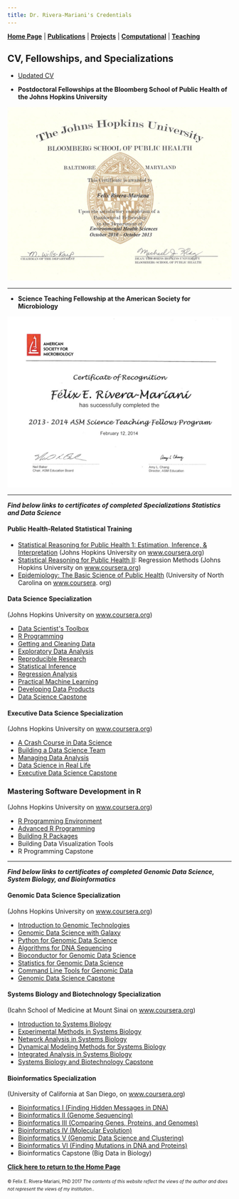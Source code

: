 ```yaml
---
title: Dr. Rivera-Mariani's Credentials
---
```


[**Home Page**](http://www.friveram.com/) | [**Publications**](http://www.friveram.com/publications) | [**Projects**](http://www.friveram.com/projects) | [**Computational**](http://www.friveram.com/compbio) | [**Teaching**](http://www.friveram.com/teaching) 

## CV, Fellowships, and Specializations

- [Updated CV](https://github.com/friveramariani/friveramariani.github.io/blob/master/CV/CV_FE_RiveraMariani.pdf)

- **Postdoctoral Fellowships at the Bloomberg School of Public Health of the Johns Hopkins University**
<img src="images/JHSPH_Fellowship.jpg" alt="Science Teaching Fellowship at ASM" class="inline"/>

---

- **Science Teaching Fellowship at the American Society for Microbiology**
<img src="images/STF_ASM.jpg" alt="Science Teaching Fellowship at ASM" class="inline"/>

---

***Find below links to certificates of completed Specializations Statistics and Data Science***

#### Public Health-Related Statistical Training
+ [Statistical Reasoning for Public Health 1:  Estimation, Inference, & Interpretation](https://felix-riveramariani-ms9j.squarespace.com/s/2016-03-30_14-19-41.jpg) (Johns Hopkins University on www.coursera.org)
+ [Statistical Reasoning for Public Health II](https://www.coursera.org/account/accomplishments/certificate/ULDLF8DNRNBK): Regression Methods (Johns Hopkins University on www.coursera.org)
+ [Epidemiology: The Basic Science of Public Health](https://felix-riveramariani-ms9j.squarespace.com/s/2016-03-30_14-15-15.jpg) (University of North Carolina on www.coursera. org)

#### Data Science Specialization 
(Johns Hopkins University on www.coursera.org)

+ [Data Scientist's Toolbox](https://www.coursera.org/account/accomplishments/certificate/ADFK8XS4KQ)
+ [R Programming](https://www.coursera.org/account/accomplishments/certificate/FVYPGYJHLX)
+ [Getting and Cleaning Data](https://www.coursera.org/account/accomplishments/certificate/MYKBSXF2UZ)
+ [Exploratory Data Analysis](https://www.coursera.org/account/accomplishments/certificate/RTW25NHTER)
+ [Reproducible Research](https://www.coursera.org/account/accomplishments/certificate/PJFCMDGCEHW8)
+ [Statistical Inference](https://www.coursera.org/account/accomplishments/certificate/YLY4VNYEKYYN)
+ [Regression Analysis](https://www.coursera.org/account/accomplishments/certificate/7HT5S527A54Y)
+ [Practical Machine Learning](https://www.coursera.org/account/accomplishments/certificate/D4D9R9257JR4)
+ [Developing Data Products](https://www.coursera.org/account/accomplishments/certificate/VZY7NCY78272)
+ [Data Science Capstone](https://www.coursera.org/account/accomplishments/certificate/YQN7QSGWBQYV)

#### Executive Data Science Specialization 
(Johns Hopkins University on www.coursera.org)

+ [A Crash Course in Data Science](https://www.coursera.org/account/accomplishments/certificate/QEX5GHLLGGAP)
+ [Building a Data Science Team](https://www.coursera.org/account/accomplishments/certificate/DHZZQSCGA8H3)
+ [Managing Data Analysis](https://www.coursera.org/account/accomplishments/certificate/LAJ9YAFKSV8P)
+ [Data Science in Real Life](https://www.coursera.org/account/accomplishments/certificate/4C939ZY6WD29)
+ [Executive Data Science Capstone](https://www.coursera.org/account/accomplishments/certificate/42V4U2XH77PS)

### Mastering Software Development in R 
(Johns Hopkins University on www.coursera.org)

+ [R Programming Environment](https://www.coursera.org/account/accomplishments/certificate/JP664YGV9Y9J)
+ [Advanced R Programming](https://www.coursera.org/account/accomplishments/certificate/RJDCVEMTBE5Y)
+ [Building R Packages](https://www.coursera.org/account/accomplishments/certificate/N2CH7ZTQ4CFK)
+ Building Data Visualization Tools
+ R Programming Capstone

---

***Find below links to certificates of completed Genomic Data Science, System Biology, and Bioinformatics***

#### Genomic Data Science Specialization
(Johns Hopkins University on www.coursera.org)

+ [Introduction to Genomic Technologies](https://www.coursera.org/account/accomplishments/certificate/87PMNJZ8K4WM)
+ [Genomic Data Science with Galaxy](https://www.coursera.org/account/accomplishments/certificate/99PR74FA3AJ5)
+ [Python for Genomic Data Science](https://www.coursera.org/account/accomplishments/certificate/85A9MYCREQP4)
+ [Algorithms for DNA Sequencing](https://www.coursera.org/account/accomplishments/certificate/V6BACJBPHK56)
+ [Bioconductor for Genomic Data Science](https://www.coursera.org/account/accomplishments/certificate/HZS2UBV5EPUB)
+ [Statistics for Genomic Data Science](https://www.coursera.org/account/accomplishments/certificate/LLDYTFCEC98P)
+ [Command Line Tools for Genomic Data ](https://www.coursera.org/account/accomplishments/certificate/768YVZ2MP88A)
+ [Genomic Data Science Capstone](https://www.coursera.org/account/accomplishments/specialization/certificate/A2GJ4APKZB2E)

#### Systems Biology and Biotechnology Specialization 
(Icahn School of Medicine at Mount Sinai on www.coursera.org)

+ [Introduction to Systems Biology](https://www.coursera.org/account/accomplishments/certificate/XJA38ZQCN2DD)
+ [Experimental Methods in Systems Biology](https://www.coursera.org/account/accomplishments/certificate/2EK6888BHMEU)
+ [Network Analysis in Systems Biology](https://www.coursera.org/account/accomplishments/certificate/Y9TWGCY6G8Q5)
+ [Dynamical Modeling Methods for Systems Biology ](https://www.coursera.org/account/accomplishments/certificate/FJGE3VC5LSL6)
+ [Integrated Analysis in Systems Biology](https://www.coursera.org/account/accomplishments/records/PYB756UTBP8R)
+ [Systems Biology and Biotechnology Capstone ](https://www.coursera.org/account/accomplishments/specialization/certificate/PAK4FP7LG5GE)

#### Bioinformatics Specialization 
(University of California at San Diego, on www.coursera.org)

+ [Bioinformatics I (Finding Hidden Messages in DNA)](https://www.coursera.org/account/accomplishments/certificate/5CYJQQZ76Z39)
+ [Bioinformatics II (Genome Sequencing)](https://www.coursera.org/account/accomplishments/certificate/PSSVRW3JZYJC)
+ [Bioinformatics III (Comparing Genes, Proteins, and Genomes)](https://www.coursera.org/account/accomplishments/certificate/NMVPF7ZT29YL)
+ [Bioinformatics IV (Molecular Evolution)](https://www.coursera.org/account/accomplishments/certificate/VGB9A2SQKKUL)
+ [Bioinformatics V (Genomic Data Science and Clustering)](https://felix-riveramariani-ms9j.squarespace.com/s/Pages-from-ApplicationPackageBarryBiomed_RiveraMariani.pdf)
+ [Bioinformatics VI (Finding Mutations in DNA and Proteins)](https://www.coursera.org/account/accomplishments/certificate/39X9PLSJGS2B)
+ Bioinformatics Capstone (Big Data in Biology)

[**Click here to return to the Home Page**](https://www.friveram.com/)

<font size="1">&#169; Felix E. Rivera-Mariani, PhD 2017 <i>The contents of this website reflect the views of the author and does not represent the views of my institution.</i>.</font>